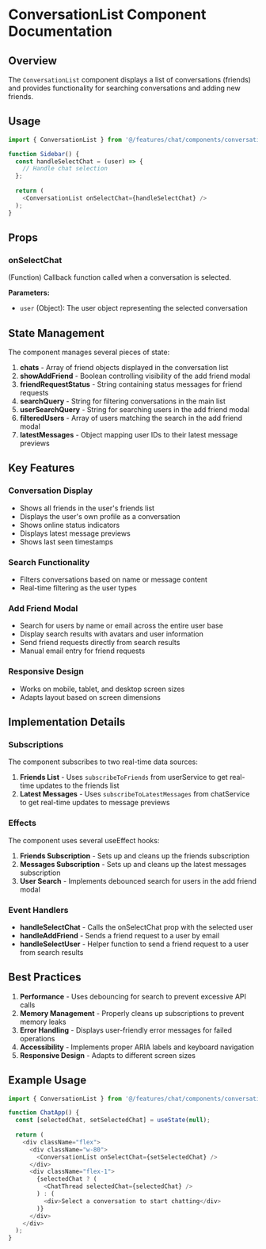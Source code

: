 # ConversationList Component Documentation

## Overview
The `ConversationList` component displays a list of conversations (friends) and provides functionality for searching conversations and adding new friends.

## Usage

```javascript
import { ConversationList } from '@/features/chat/components/conversation-list';

function Sidebar() {
  const handleSelectChat = (user) => {
    // Handle chat selection
  };
  
  return (
    <ConversationList onSelectChat={handleSelectChat} />
  );
}
```

## Props

### onSelectChat
(Function) Callback function called when a conversation is selected.

**Parameters:**
- `user` (Object): The user object representing the selected conversation

## State Management

The component manages several pieces of state:

1. **chats** - Array of friend objects displayed in the conversation list
2. **showAddFriend** - Boolean controlling visibility of the add friend modal
3. **friendRequestStatus** - String containing status messages for friend requests
4. **searchQuery** - String for filtering conversations in the main list
5. **userSearchQuery** - String for searching users in the add friend modal
6. **filteredUsers** - Array of users matching the search in the add friend modal
7. **latestMessages** - Object mapping user IDs to their latest message previews

## Key Features

### Conversation Display
- Shows all friends in the user's friends list
- Displays the user's own profile as a conversation
- Shows online status indicators
- Displays latest message previews
- Shows last seen timestamps

### Search Functionality
- Filters conversations based on name or message content
- Real-time filtering as the user types

### Add Friend Modal
- Search for users by name or email across the entire user base
- Display search results with avatars and user information
- Send friend requests directly from search results
- Manual email entry for friend requests

### Responsive Design
- Works on mobile, tablet, and desktop screen sizes
- Adapts layout based on screen dimensions

## Implementation Details

### Subscriptions
The component subscribes to two real-time data sources:

1. **Friends List** - Uses `subscribeToFriends` from userService to get real-time updates to the friends list
2. **Latest Messages** - Uses `subscribeToLatestMessages` from chatService to get real-time updates to message previews

### Effects
The component uses several useEffect hooks:

1. **Friends Subscription** - Sets up and cleans up the friends subscription
2. **Messages Subscription** - Sets up and cleans up the latest messages subscription
3. **User Search** - Implements debounced search for users in the add friend modal

### Event Handlers
- **handleSelectChat** - Calls the onSelectChat prop with the selected user
- **handleAddFriend** - Sends a friend request to a user by email
- **handleSelectUser** - Helper function to send a friend request to a user from search results

## Best Practices

1. **Performance** - Uses debouncing for search to prevent excessive API calls
2. **Memory Management** - Properly cleans up subscriptions to prevent memory leaks
3. **Error Handling** - Displays user-friendly error messages for failed operations
4. **Accessibility** - Implements proper ARIA labels and keyboard navigation
5. **Responsive Design** - Adapts to different screen sizes

## Example Usage

```javascript
import { ConversationList } from '@/features/chat/components/conversation-list';

function ChatApp() {
  const [selectedChat, setSelectedChat] = useState(null);
  
  return (
    <div className="flex">
      <div className="w-80">
        <ConversationList onSelectChat={setSelectedChat} />
      </div>
      <div className="flex-1">
        {selectedChat ? (
          <ChatThread selectedChat={selectedChat} />
        ) : (
          <div>Select a conversation to start chatting</div>
        )}
      </div>
    </div>
  );
}
```